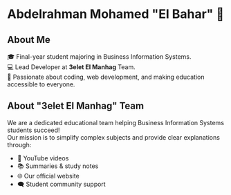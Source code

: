 # Abdelrahman Mohamed "El Bahar" 🌊

## About Me

🎓 Final-year student majoring in Business Information Systems.  
💻 Lead Developer at **3elet El Manhag** Team.  
🚀 Passionate about coding, web development, and making education accessible to everyone.

## About "3elet El Manhag" Team

We are a dedicated educational team helping Business Information Systems students succeed!  
Our mission is to simplify complex subjects and provide clear explanations through:

- 🎥 YouTube videos
- 📚 Summaries & study notes
- 🌐 Our official website
- 🗨️ Student community support

